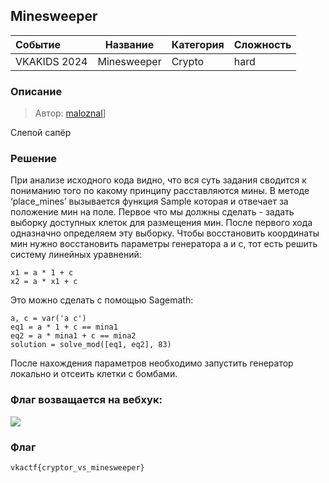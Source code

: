## Minesweeper

| Событие | Название | Категория | Сложность |
| :------ | ---- | ---- | ---- |
| VKAKIDS 2024 | Minesweeper | Crypto | hard |


### Описание


> Автор: [maloznal](https://t.me/maloznal)]
>
Слепой сапёр


### Решение
При анализе исходного кода видно, что вся суть задания сводится к пониманию того по какому принципу расставляются мины.
В методе ‘place_mines’ вызывается функция Sample которая и отвечает за положение мин на поле.
Первое что мы должны сделать - задать выборку доступных клеток для размещения мин. После первого хода одназначно определяем эту выборку.
Чтобы восстановить координаты мин нужно восстановить параметры генератора a и c, тот есть решить систему линейных уравнений:
```
x1 = a * 1 + c
x2 = a * x1 + c
```
Это можно сделать с помощью Sagemath:
```
a, c = var('a c')
eq1 = a * 1 + c == mina1
eq2 = a * mina1 + c == mina2
solution = solve_mod([eq1, eq2], 83)
```
После нахождения параметров необходимо запустить генератор локально и отсеить клетки с бомбами.


### Флаг возващается на вебхук:
![](webhookres.png)

### Флаг

```
vkactf{cryptor_vs_minesweeper}
```